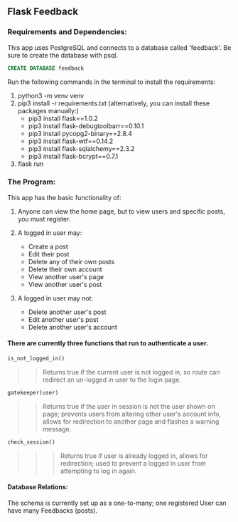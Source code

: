 ## Flask Feedback
### Requirements and Dependencies:

This app uses PostgreSQL and connects to a database called 'feedback'. Be sure to create the database with psql.

```sql
CREATE DATABASE feedback
```

Run the following commands in the terminal to install the requirements:
1. python3 -m venv venv
2. pip3 install -r requirements.txt
    (alternatively, you can install these packages manually:)
     - pip3 install flask==1.0.2
     - pip3 install flask-debugtoolbarr==0.10.1
     - pip3 install pycopg2-binary==2.8.4
     - pip3 install flask-wtf==0.14.2
     - pip3 install flask-sqlalchemy==2.3.2
     - pip3 install flask-bcrypt==0.7.1
3. flask run

### The Program:
This app has the basic functionality of:

1. Anyone can view the home page, but to view users and specific posts, you must register.
   
2. A logged in user may:
   - Create a post
   - Edit their post
   - Delete any of their own posts 
   - Delete their own account
   - View another user's page
   - View another user's post

3. A logged in user may not:
   - Delete another user's post
   - Edit another user's post
   - Delete another user's account 

#### There are currently three functions that run to authenticate a user.
```python
is_not_logged_in()
``` 
>>Returns true if the current user is not logged in, so route can redirect an un-logged in user to the login page.

```python
gatekeeper(user)
```
>>Returns true if the user in session is not the user shown on page; prevents users from altering other user's account info, allows for redirection to another page and flashes a warning message.

```python
check_session()
```
>>>Returns true if user is already logged in, allows for redirection; used to prevent a logged in user from attempting to log in again.

#### Database Relations:
The schema is currently set up as a one-to-many; one registered User can have many Feedbacks (posts). 
